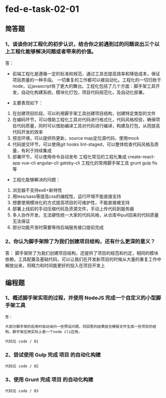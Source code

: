 # fed-e-task-02-01

## 简答题
### 1、谈谈你对工程化的初步认识，结合你之前遇到过的问题说出三个以上工程化能够解决问题或者带来的价值。

答：
- 前端工程化是遵循一定的标准和规范，通过工具去提高效率和降低成本，保证项目质量的一种手段。
一切重复的工作都可以被自动化。工程化的一切归咎于node，让javascript有了更大的舞台。工程化包括了几个方面：脚手架工具开发，自动化构建系统，模块化打包，项目代码规范化，及自动化部署。

- 主要表现如下：
1. 在创建项目阶段，可以利用脚手架工具创建项目结构，创建特定类型的文件
2. 在编码环节，可以借助工程化工具对代码进行格式化，代码风格校验，确保项目代码质量，同时可以借助编译工具对代码进行编译，构建及打包，从而提高代码开发的效率
3. 预览环境，可以提供热更新，source map定位源代码，使用mock
4. 代码提交环节，可以使用git hooks lint-staged，可以整体检查代码风格及质量，有利于持续集成
5. 部署环节，可以使用命令自动发布
工程化常见的工程化集成 create-react-app vue-cli angular-cli gatsby-cli
工程化的常用脚手架工具 grunt gulp fis 等


- 工程化能够解决的问题：
1. 浏览器不支持es6+新特性
2. 用less/sass等提高css的编程性，运行环境不能直接支持
3. 想要使用模块化的方式提高项目的可维护性，不能直接被支持
4. 部署上线前的手动压缩代码及资源文件，手动上传代码到服务器
5. 多人协作开发，无法硬性统一大家的代码风格，从仓库中pull回来的代码质量无法保证
6. 部分功能开发时需要等待后端服务接口提前完成

### 2、你认为脚手架除了为我们创建项目结构，还有什么更深的意义？

答：
脚手架除了为我们创建项目结构，还提供了项目的规范和约定，相同的模块依赖，工具配置及基础代码，可以让我们在开发新项目的时候从大量的重复工作中解放出来，将精力和时间能更好的投入在项目开发上

## 编程题
### 1、概述脚手架实现的过程，并使用 NodeJS 完成一个自定义的小型脚手架工具
```
答：

大部分脚手架的启用时自动询问一些预设问题，将回答的结果结合模板文件生成一些项目的结构，脚手架应用实际上是一个node cli应用。

代码见 code / 01
```
### 2、尝试使用 Gulp 完成 项目 的自动化构建

```
代码见 code / 02
```
### 3、使用 Grunt 完成 项目 的自动化构建

```
代码见 code / 03

```


